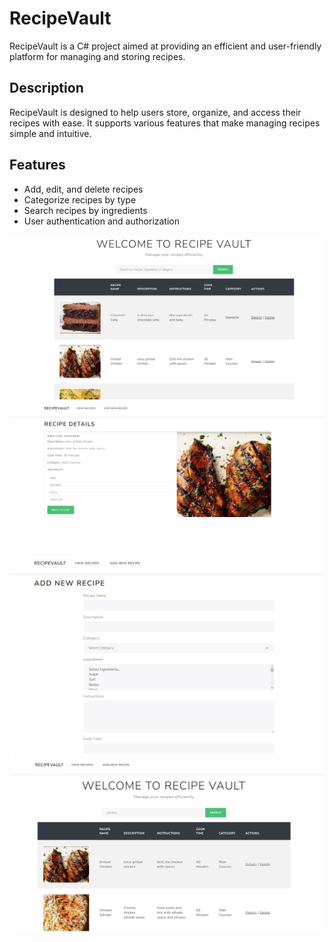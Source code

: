 # RecipeVault

RecipeVault is a C# project aimed at providing an efficient and user-friendly platform for managing and storing recipes.

## Description

RecipeVault is designed to help users store, organize, and access their recipes with ease. It supports various features that make managing recipes simple and intuitive.

## Features

- Add, edit, and delete recipes
- Categorize recipes by type
- Search recipes by ingredients
- User authentication and authorization



![alt text](image.png)
![alt text](image-1.png)
![alt text](image-2.png)
![alt text](image-3.png)